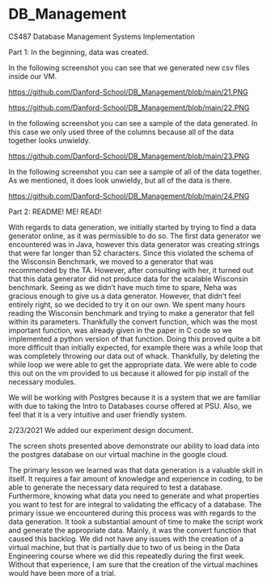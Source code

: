 # DB_Management
CS487 Database Management Systems Implementation 



Part 1: In the beginning, data was created. 

In the following screenshot you can see that we generated new csv files inside our VM. 

https://github.com/Danford-School/DB_Management/blob/main/21.PNG

https://github.com/Danford-School/DB_Management/blob/main/22.PNG

In the following screenshot you can see a sample of the data generated. In this case we only used three of the columns because all of the data together looks unwieldy. 

https://github.com/Danford-School/DB_Management/blob/main/23.PNG

In the following screenshot you can see a sample of all of the data together. As we mentioned, it does look unwieldy, but all of the data is there. 

https://github.com/Danford-School/DB_Management/blob/main/24.PNG


Part 2: README! ME! READ! 

With regards to data generation, we initially started by trying to find a data generator online, as it was permissible to do so. The first data generator we encountered was in Java, however this data generator was creating strings that were far longer than 52 characters. Since this violated the schema of the Wisconsin Benchmark, we moved to a generator that was recommended by the TA. However, after consulting with her, it turned out that this data generator did not produce data for the scalable Wisconsin benchmark. Seeing as we didn’t have much time to spare, Neha was gracious enough to give us a data generator. However, that didn’t feel entirely right, so we decided to try it on our own. We spent many hours reading the Wisconsin benchmark and trying to make a generator that fell within its parameters. Thankfully the convert function, which was the most important function, was already given in the paper in C code so we implemented a python version of that function. Doing this proved quite a bit more difficult than initially expected, for example there was a while loop that was completely throwing our data out of whack. Thankfully, by deleting the while loop we were able to get the appropriate data. We were able to code this out on the vm provided to us because it allowed for pip install of the necessary modules.

We will be working with Postgres because it is a system that we are familiar with due to taking the Intro to Databases course offered at PSU. Also, we feel that it is a very intuitive and user friendly system.

2/23/2021 We added our experiment design document. 

The screen shots presented above demonstrate our ability to load data into the postgres database on our virtual machine in the google cloud.

The primary lesson we learned was that data generation is a valuable skill in itself. It requires a fair amount of knowledge and experience in coding, to be able to generate the necessary data required to test a database. Furthermore, knowing what data you need to generate and what properties you want to test for are integral to validating the efficacy of a database. The primary issue we encountered during this process was with regards to the data generation. It took a substantial amount of time to make the script work and generate the appropriate data. Mainly, it was the convert function that caused this backlog.
We did not have any issues with the creation of a virtual machine, but that is partially due to two of us being in the Data Engineering course where we did this repeatedly during the first week. Without that experience, I am sure that the creation of the virtual machines would have been more of a trial. 
